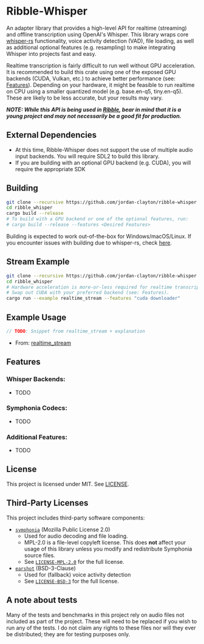 # Ribble-Whisper

An adapter library that provides a high-level API for realtime (streaming) and offline transcription using
OpenAI's Whisper. This library wraps core [whisper-rs](https://github.com/tazz4843/whisper-rs) functionality,
voice activity detection (VAD), file loading, as well as additional optional features (e.g. resampling) to make
integrating Whisper into projects fast and easy.

Realtime transcription is fairly difficult to run well without GPU acceleration.
It is recommended to build this crate using one of the exposed GPU backends (CUDA, Vulkan, etc.) to achieve
better performance (see: [Features](#features)). Depending on your hardware, it might be feasible to run realtime on
CPU using a smaller quantized model (e.g. base.en-q5, tiny.en-q5). These are likely to be less accurate, but
your results may vary.

***NOTE: While this API is being used in [Ribble](https://github.com/jordan-clayton/ribble), bear in mind that it is a
young project and may not necessarily be a good fit for production.***

## External Dependencies

- At this time, Ribble-Whisper does not support the use of multiple audio input backends. You will require SDL2 to build
  this library.
- If you are building with an optional GPU backend (e.g. CUDA), you will require the appropriate SDK

## Building

```bash
git clone --recursive https://github.com/jordan-clayton/ribble-whisper.git
cd ribble_whisper
cargo build --release 
# To build with a GPU backend or one of the optional features, run:
# cargo build --release --features <Desired Features>
```

Building is expected to work out-of-the-box for Windows/macOS/Linux.
If you encounter issues with building due to whisper-rs,
check [here](https://github.com/tazz4843/whisper-rs/blob/master/BUILDING.md).

## Stream Example

```bash
git clone --recursive https://github.com/jordan-clayton/ribble-whisper.git
cd ribble_whisper
# Hardware acceleration is more-or-less required for realtime transcription.
# Swap out CUDA with your preferred backend (see: Features).
cargo run --example realtime_stream --features "cuda downloader"
```

## Example Usage

```rust
// TODO: Snippet from realtime_stream + explanation
```

- From: [realtime_stream](https://github.com/jordan-clayton/whisper-realtime/blob/main/examples/realtime_stream.rs)

## Features

### Whisper Backends:

- TODO

### Symphonia Codecs:

- TODO

### Additional Features:

- TODO

## License

This project is licensed under MIT. See [LICENSE](./LICENSE).

## Third-Party Licenses

This project includes third-party software components:

- [`symphonia`](https://github.com/pdeljanov/symphonia) (Mozilla Public License 2.0)
    - Used for audio decoding and file loading.
    - MPL-2.0 is a file-level copyleft license. This does **not** affect your usage of this library unless
      you modify and redistribute Symphonia source files.
    - See [`LICENSE-MPL-2.0`](./LICENSE-MPL-2.0) for the full license.
- [`earshot`](https://github.com/pykeio/earshot) (BSD-3-Clause)
    - Used for (fallback) voice activity detection
    - See [`LICENSE-BSD-3`](./LICENSE-BSD-3) for the full license.

## A note about tests

Many of the tests and benchmarks in this project rely on audio files not included as part of the project.
These will need to be replaced if you wish to run any of the tests. I do not claim any rights to these files
nor will they ever be distributed; they are for testing purposes only.